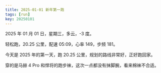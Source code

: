 ```yaml
---
title: 2025-01-01 新年第一跑
tags: [run]
key: 20250101
---
```


2025 年 01 月 01 日，星期三，多云，-3 度。

轻松跑，20.25 公里，配速 05:09，心率 149，步频 181。

<!--more-->

今天是 2025 年的第一天，跑 20.25 公里，规划的路线非常好，正好跑回家。

穿的是马赫 4 Pro 和悍将的跑步袜，这次一点都没有抹脚腕，看来棉袜不合适。

<div class="strava-embed-placeholder" data-embed-type="activity" data-embed-id="13235477662" data-style="standard" data-from-embed="false"></div><script src="https://strava-embeds.com/embed.js"></script>
